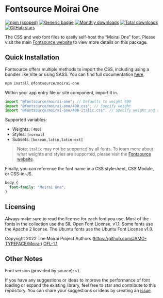 # Fontsource Moirai One

[![npm (scoped)](https://img.shields.io/npm/v/@fontsource/moirai-one?color=brightgreen)](https://www.npmjs.com/package/@fontsource/moirai-one) [![Generic badge](https://img.shields.io/badge/fontsource-passing-brightgreen)](https://github.com/fontsource/fontsource) [![Monthly downloads](https://badgen.net/npm/dm/@fontsource/moirai-one)](https://github.com/fontsource/fontsource) [![Total downloads](https://badgen.net/npm/dt/@fontsource/moirai-one)](https://github.com/fontsource/fontsource) [![GitHub stars](https://img.shields.io/github/stars/fontsource/fontsource.svg?style=social&label=Star)](https://github.com/fontsource/fontsource/stargazers)

The CSS and web font files to easily self-host the “Moirai One” font. Please visit the main [Fontsource website](https://fontsource.org/fonts/moirai-one) to view more details on this package.

## Quick Installation

Fontsource offers multiple methods to import the CSS, including using a bundler like Vite or using SASS. You can find full documentation [here](https://fontsource.org/docs/getting-started/introduction).

```javascript
npm install @fontsource/moirai-one
```

Within your app entry file or site component, import it in.

```javascript
import "@fontsource/moirai-one"; // Defaults to weight 400
import "@fontsource/moirai-one/400.css"; // Specify weight
import "@fontsource/moirai-one/400-italic.css"; // Specify weight and style
```

Supported variables:
- Weights: `[400]`
- Styles: `[normal]`
- Subsets: `[korean,latin,latin-ext]`

> Note: `italic` may not be supported by all fonts. To learn more about what weights and styles are supported, please visit the [Fontsource website](https://fontsource.org/fonts/moirai-one).

Finally, you can reference the font name in a CSS stylesheet, CSS Module, or CSS-in-JS.

```css
body {
  font-family: "Moirai One";
}
```

## Licensing
Always make sure to read the license for each font you use. Most of the fonts in the collection use the SIL Open Font License, v1.1. Some fonts use the Apache 2 license. The Ubuntu fonts use the Ubuntu Font License v1.0.

Copyright 2022 The Moirai Project Authors (https://github.com/JAMO-TYPEFACE/Moirai)
[OFL-1.1](https://openfontlicense.org)

## Other Notes
Font version (provided by source): `v1`.

If you have any suggestions or ideas to improve the performance of font loading or expand the existing library, feel free to star and contribute to this repository. You can share your suggestions or ideas by creating an [issue](https://github.com/fontsource/fontsource/issues).